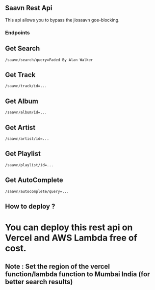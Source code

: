 ## Saavn Rest Api
This api allows you to bypass the jiosaavn goe-blocking.

### Endpoints

## Get Search
`/saavn/search/query=Faded By Alan Walker`

## Get Track
`/saavn/track/id=...`

## Get Album
`/saavn/album/id=...`

## Get Artist
`/saavn/artist/id=...`

## Get Playlist
`/saavn/playlist/id=...`

## Get AutoComplete
`/saavn/autocomplete/query=...`


## How to deploy ?
# You can deploy this rest api on Vercel and AWS Lambda free of cost.

## Note : Set the region of the vercel function/lambda function to Mumbai India (for better search results)